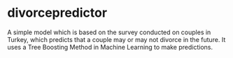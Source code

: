 # divorcepredictor
A simple model which is based on the survey conducted on couples in Turkey, which predicts that a couple may or may not divorce in the future.
It uses a Tree Boosting Method in Machine Learning to make predictions.
